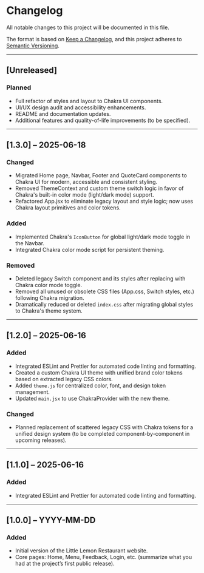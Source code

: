 # Changelog

All notable changes to this project will be documented in this file.

The format is based on [Keep a Changelog](https://keepachangelog.com/en/1.0.0/),
and this project adheres to [Semantic Versioning](https://semver.org/).

---

## [Unreleased]

### Planned

- Full refactor of styles and layout to Chakra UI components.
- UI/UX design audit and accessibility enhancements.
- README and documentation updates.
- Additional features and quality-of-life improvements (to be specified).

---

## [1.3.0] – 2025-06-18

### Changed
- Migrated Home page, Navbar, Footer and QuoteCard components to Chakra UI for modern, accessible and consistent styling.
- Removed ThemeContext and custom theme switch logic in favor of Chakra's built-in color mode (light/dark mode) support.
- Refactored App.jsx to eliminate legacy layout and style logic; now uses Chakra layout primitives and color tokens.

### Added
- Implemented Chakra's `IconButton` for global light/dark mode toggle in the Navbar.
- Integrated Chakra color mode script for persistent theming.

### Removed
- Deleted legacy Switch component and its styles after replacing with Chakra color mode toggle.
- Removed all unused or obsolete CSS files (App.css, Switch styles, etc.) following Chakra migration.
- Dramatically reduced or deleted `index.css` after migrating global styles to Chakra's theme system.

---


## [1.2.0] – 2025-06-16

### Added

- Integrated ESLint and Prettier for automated code linting and formatting.
- Created a custom Chakra UI theme with unified brand color tokens based on extracted legacy CSS colors.
- Added `theme.js` for centralized color, font, and design token management.
- Updated `main.jsx` to use ChakraProvider with the new theme.

### Changed

- Planned replacement of scattered legacy CSS with Chakra tokens for a unified design system (to be completed component-by-component in upcoming releases).

---

## [1.1.0] – 2025-06-16

### Added

- Integrated ESLint and Prettier for automated code linting and formatting.

---

## [1.0.0] – YYYY-MM-DD

### Added

- Initial version of the Little Lemon Restaurant website.
- Core pages: Home, Menu, Feedback, Login, etc. (summarize what you had at the project’s first public release).
